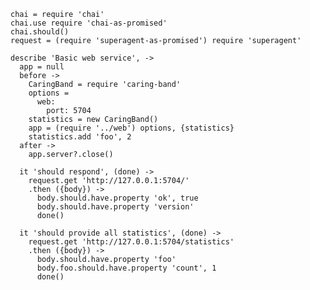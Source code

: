     chai = require 'chai'
    chai.use require 'chai-as-promised'
    chai.should()
    request = (require 'superagent-as-promised') require 'superagent'

    describe 'Basic web service', ->
      app = null
      before ->
        CaringBand = require 'caring-band'
        options =
          web:
            port: 5704
        statistics = new CaringBand()
        app = (require '../web') options, {statistics}
        statistics.add 'foo', 2
      after ->
        app.server?.close()

      it 'should respond', (done) ->
        request.get 'http://127.0.0.1:5704/'
        .then ({body}) ->
          body.should.have.property 'ok', true
          body.should.have.property 'version'
          done()

      it 'should provide all statistics', (done) ->
        request.get 'http://127.0.0.1:5704/statistics'
        .then ({body}) ->
          body.should.have.property 'foo'
          body.foo.should.have.property 'count', 1
          done()


